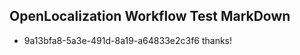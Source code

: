 ## OpenLocalization Workflow Test MarkDown
* 9a13bfa8-5a3e-491d-8a19-a64833e2c3f6 thanks!

<!--HONumber=Jul16_HO3-->


